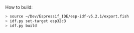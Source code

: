 How to build:
```sh
> source ~/Dev/Espressif_IDE/esp-idf-v5.2.1/export.fish
> idf.py set-target esp32c3
> idf.py build
```
